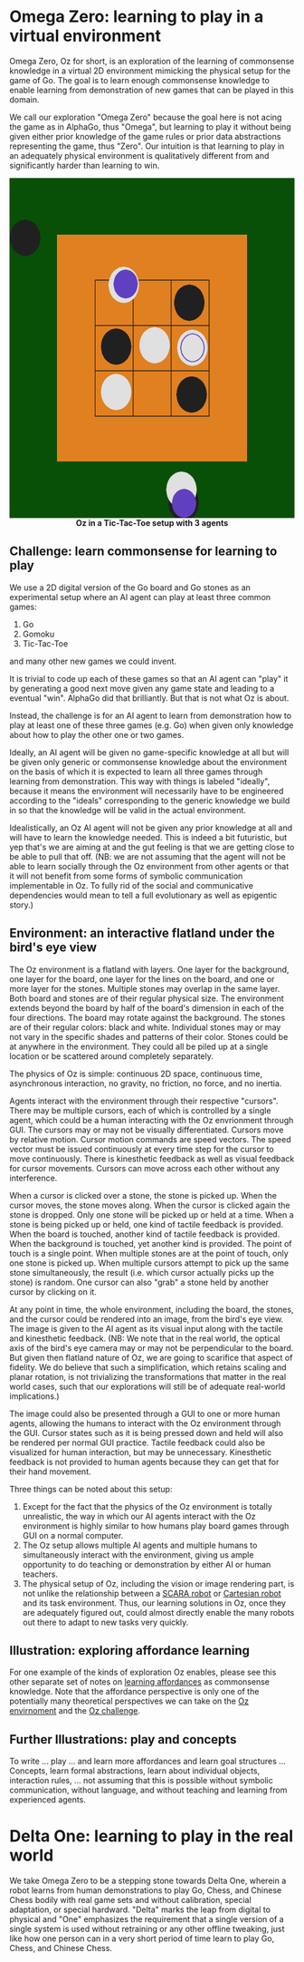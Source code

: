 # Omega Zero: learning to play in a virtual environment

Omega Zero, Oz for short, is an exploration of the learning of commonsense knowledge in a virtual 2D environment mimicking the physical setup for the game of Go. The goal is to learn enough commonsense knowledge to enable learning from demonstration of new games that can be played in this domain.

We call our exploration "Omega Zero" because the goal here is not acing the game as in AlphaGo, thus "Omega", but learning to play it without being given either prior knowledge of the game rules or prior data abstractions representing the game, thus "Zero". Our intuition is that learning to play in an adequately physical environment is qualitatively different from and significantly harder than learning to win.

<p align="center">
<img src="screenshot-0.png" align="center" height="600" width="600" alt="Tic-Tac-Toe with 3 agents">
<br/>
<b>Oz in a Tic-Tac-Toe setup with 3 agents</b>
</p>


## <a name="challenge"></a> Challenge: learn commonsense for learning to play

We use a 2D digital version of the Go board and Go stones as an experimental setup where an AI agent can play at least three common games:

1. Go
2. Gomoku
3. Tic-Tac-Toe

and many other new games we could invent.

It is trivial to code up each of these games so that an AI agent can "play" it by generating a good next move given any game state and leading to a eventual "win". AlphaGo did that brilliantly. But that is not what Oz is about.

Instead, the challenge is for an AI agent to learn from demonstration how to play at least one of these three games (e.g. Go) when given only knowledge about how to play the other one or two games.

<a name="ideally"></a>Ideally, an AI agent will be given no game-specific knowledge at all but will be given only generic or commonsense knowledge about the environment on the basis of which it is expected to learn all three games through learning from demonstration. This way with things is labeled "ideally", because it means the environment will necessarily have to be engineered according to the "ideals" corresponding to the generic knowledge we build in so that the knowledge will be valid in the actual environment.

<a name="idealistically"></a>Idealistically, an Oz AI agent will not be given any prior knowledge at all and will have to learn the knowledge needed. This is indeed a bit futuristic, but yep that's we are aiming at and the gut feeling is that we are getting close to be able to pull that off. (NB: we are not assuming that the agent will not be able to learn socially through the Oz environment from other agents or that it will not benefit from some forms of symbolic communication implementable in Oz. To fully rid of the social and communicative dependencies would mean to tell a full evolutionary as well as epigentic story.)

## <a name="environment"></a> Environment: an interactive flatland under the bird's eye view

The Oz environment is a flatland with layers. One layer for the background, one layer for the board, one layer for the lines on the board, and one or more layer for the stones. Multiple stones may overlap in the same layer. Both board and stones are of their regular physical size. The environment extends beyond the board by half of the board's dimension in each of the four directions. The board may rotate against the background. The stones are of their regular colors: black and white. Individual stones may or may not vary in the specific shades and patterns of their color. Stones could be at anywhere in the environment. They could all be piled up at a single location or be scattered around completely separately.

The physics of Oz is simple: continuous 2D space, continuous time, asynchronous interaction, no gravity, no friction, no force, and no inertia.

Agents interact with the environment through their respective "cursors". There may be multiple cursors, each of which is controlled by a single agent, which could be a human interacting with the Oz envrionment through GUI. The cursors may or may not be visually differentiated. Cursors move by relative motion. Cursor motion commands are speed vectors. The speed vector must be issued continuously at every time step for the cursor to move continuously. There is kinesthetic feedback as well as visual feedback for cursor movements. Cursors can move across each other without any interference.

When a cursor is clicked over a stone, the stone is picked up. When the cursor moves, the stone moves along. When the cursor is clicked again the stone is dropped. Only one stone will be picked up or held at a time. When a stone is being picked up or held, one kind of tactile feedback is provided. When the board is touched, another kind of tactile feedback is provided. When the background is touched, yet another kind is provided. The point of touch is a single point. When multiple stones are at the point of touch, only one stone is picked up. When multiple cursors attempt to pick up the same stone simultaneously, the result (i.e. which cursor actually picks up the stone) is random. One cursor can also "grab" a stone held by another cursor by clicking on it.

At any point in time, the whole environment, including the board, the stones, and the cursor could be rendered into an image, from the bird's eye view. The image is given to the AI agent as its visual input along with the tactile and kinesthetic feedback. (NB: We note that in the real world, the optical axis of the bird's eye camera may or may not be perpendicular to the board. But given then flatland nature of Oz, we are going to scarifice that aspect of fidelity. We do believe that such a simplification, which retains scaling and planar rotation, is not trivializing the transformations that matter in the real world cases, such that our explorations will still be of adequate real-world implications.)

The image could also be presented through a GUI to one or more human agents, allowing the humans to interact with the Oz environment through the GUI. Cursor states such as it is being pressed down and held will also be rendered per normal GUI practice. Tactile feedback could also be visualized for human interaction, but may be unnecessary. Kinesthetic feedback is not provided to human agents because they can get that for their hand movement.

Three things can be noted about this setup:

1. Except for the fact that the physics of the Oz environment is totally unrealistic, the way in which our AI agents interact with the Oz environment is highly similar to how humans play board games through GUI on a normal computer.
2. The Oz setup allows multiple AI agents and multiple humans to simultaneously interact with the environment, giving us ample opportunity to do teaching or demonstration by either AI or human teachers.
3. The physical setup of Oz, including the vision or image rendering part, is not unlike the relationship between a [SCARA robot](https://en.wikipedia.org/wiki/SCARA) or [Cartesian robot](https://en.wikipedia.org/wiki/Cartesian_coordinate_robot) and its task environment. Thus, our learning solutions in Oz, once they are adequately figured out, could almost directly enable the many robots out there to adapt to new tasks very quickly.

## Illustration: exploring affordance learning

For one example of the kinds of exploration Oz enables, please see this other separate set of notes on [learning affordances](affordances.md) as commonsense knowledge. Note that the affordance perspective is only one of the potentially many theoretical perspectives we can take on the [Oz envirnoment](#environment) and the [Oz challenge](#challenge).

## Further Illustrations: play and concepts

To write ... play ... and learn more affordances and learn goal structures ...
Concepts, learn formal abstractions, learn about individual objects, interaction rules, ... not assuming that this is possible without symbolic communication, without language, and without teaching and learning from experienced agents.

# Delta One: learning to play in the real world

We take Omega Zero to be a stepping stone towards Delta One, wherein a robot learns from human demonstrations to play Go, Chess, and Chinese Chess bodily with real game sets and without calibration, special adaptation, or special hardward. "Delta" marks the leap from digital to physical and "One" emphasizes the requirement that a single version of a single system is used without retraining or any other offline tweaking, just like how one person can in a very short period of time learn to play Go, Chess, and Chinese Chess.
